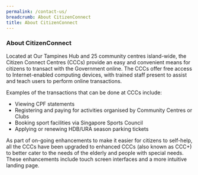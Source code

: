 ```yaml
---
permalink: /contact-us/
breadcrumb: About CitizenConnect
title: About CitizenConnect
---
```


### About CitizenConnect
Located at Our Tampines Hub and 25 community centres island-wide, the Citizen Connect Centres (CCCs) provide an easy and convenient means for citizens to transact with the Government online. The CCCs offer free access to Internet-enabled computing devices, with trained staff present to assist and teach users to perform online transactions.

Examples of the transactions that can be done at CCCs include:

- Viewing CPF statements
- Registering and paying for activities organised by Community Centres or Clubs
- Booking sport facilities via Singapore Sports Council
- Applying or renewing HDB/URA season parking tickets

As part of on-going enhancements to make it easier for citizens to self-help, all the CCCs have been upgraded to enhanced CCCs (also known as CCC+) to better cater to the needs of the elderly and people with special needs. These enhancements include touch screen interfaces and a more intuitive landing page.
